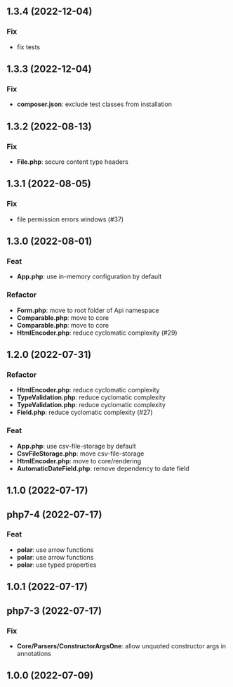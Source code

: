 ## 1.3.4 (2022-12-04)

### Fix

- fix tests

## 1.3.3 (2022-12-04)

### Fix

- **composer.json**: exclude test classes from installation

## 1.3.2 (2022-08-13)

### Fix

- **File.php**: secure content type headers

## 1.3.1 (2022-08-05)

### Fix

- file permission errors windows (#37)

## 1.3.0 (2022-08-01)

### Feat

- **App.php**: use in-memory configuration by default

### Refactor

- **Form.php**: move to root folder of Api namespace
- **Comparable.php**: move to core
- **Comparable.php**: move to core
- **HtmlEncoder.php**: reduce cyclomatic complexity (#29)

## 1.2.0 (2022-07-31)

### Refactor

- **HtmlEncoder.php**: reduce cyclomatic complexity
- **TypeValidation.php**: reduce cyclomatic complexity
- **TypeValidation.php**: reduce cyclomatic complexity
- **Field.php**: reduce cyclomatic complexity (#27)

### Feat

- **App.php**: use csv-file-storage by default
- **CsvFileStorage.php**: move csv-file-storage
- **HtmlEncoder.php**: move to core/rendering
- **AutomaticDateField.php**: remove dependency to date field

## 1.1.0 (2022-07-17)

## php7-4 (2022-07-17)

### Feat

- **polar**: use arrow functions
- **polar**: use arrow functions
- **polar**: use typed properties

## 1.0.1 (2022-07-17)

## php7-3 (2022-07-17)

### Fix

- **Core/Parsers/ConstructorArgsOne**: allow unquoted constructor args in annotations

## 1.0.0 (2022-07-09)
